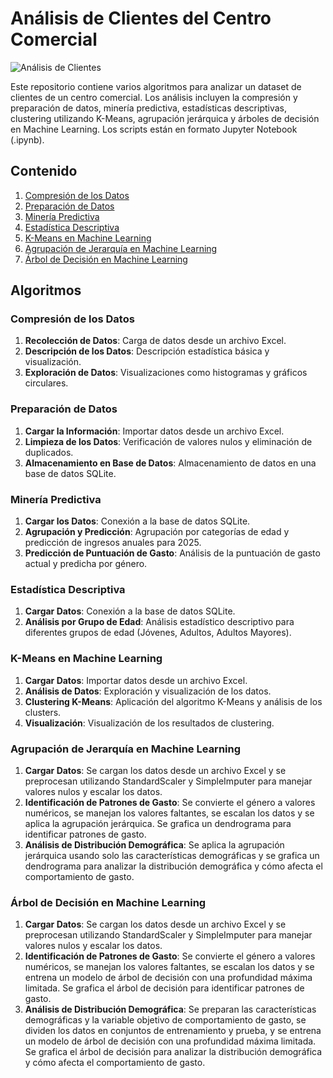 # Análisis de Clientes del Centro Comercial

![Análisis de Clientes](images/mall_customers_analysis.png)

Este repositorio contiene varios algoritmos para analizar un dataset de clientes de un centro comercial. Los análisis incluyen la compresión y preparación de datos, minería predictiva, estadísticas descriptivas, clustering utilizando K-Means, agrupación jerárquica y árboles de decisión en Machine Learning. Los scripts están en formato Jupyter Notebook (.ipynb).

## Contenido

1. [Compresión de los Datos](Compresión%20de%20los%20Datos.ipynb)
2. [Preparación de Datos](Preparación%20de%20Datos.ipynb)
3. [Minería Predictiva](Minería%20Predictiva.ipynb)
4. [Estadística Descriptiva](Estadística%20Descriptiva.ipynb)
5. [K-Means en Machine Learning](K-Means%20en%20Machine%20Learning.ipynb)
6. [Agrupación de Jerarquía en Machine Learning](Agrupación%20de%20Jerarquia%20en%20Machine%20Learning.ipynb)
7. [Árbol de Decisión en Machine Learning](Arbol%20decision%20Machine%20Learning.ipynb)

## Algoritmos

### Compresión de los Datos


1. **Recolección de Datos**: Carga de datos desde un archivo Excel.
2. **Descripción de los Datos**: Descripción estadística básica y visualización.
3. **Exploración de Datos**: Visualizaciones como histogramas y gráficos circulares.

### Preparación de Datos


1. **Cargar la Información**: Importar datos desde un archivo Excel.
2. **Limpieza de los Datos**: Verificación de valores nulos y eliminación de duplicados.
3. **Almacenamiento en Base de Datos**: Almacenamiento de datos en una base de datos SQLite.

### Minería Predictiva


1. **Cargar los Datos**: Conexión a la base de datos SQLite.
2. **Agrupación y Predicción**: Agrupación por categorías de edad y predicción de ingresos anuales para 2025.
3. **Predicción de Puntuación de Gasto**: Análisis de la puntuación de gasto actual y predicha por género.

### Estadística Descriptiva


1. **Cargar Datos**: Conexión a la base de datos SQLite.
2. **Análisis por Grupo de Edad**: Análisis estadístico descriptivo para diferentes grupos de edad (Jóvenes, Adultos, Adultos Mayores).

### K-Means en Machine Learning


1. **Cargar Datos**: Importar datos desde un archivo Excel.
2. **Análisis de Datos**: Exploración y visualización de los datos.
3. **Clustering K-Means**: Aplicación del algoritmo K-Means y análisis de los clusters.
4. **Visualización**: Visualización de los resultados de clustering.

### Agrupación de Jerarquía en Machine Learning


1. **Cargar Datos**: Se cargan los datos desde un archivo Excel y se preprocesan utilizando StandardScaler y SimpleImputer para manejar valores nulos y escalar los datos.
2. **Identificación de Patrones de Gasto**: Se convierte el género a valores numéricos, se manejan los valores faltantes, se escalan los datos y se aplica la agrupación jerárquica. Se grafica un dendrograma para identificar patrones de gasto.
3. **Análisis de Distribución Demográfica**: Se aplica la agrupación jerárquica usando solo las características demográficas y se grafica un dendrograma para analizar la distribución demográfica y cómo afecta el comportamiento de gasto.

### Árbol de Decisión en Machine Learning


1. **Cargar Datos**: Se cargan los datos desde un archivo Excel y se preprocesan utilizando StandardScaler y SimpleImputer para manejar valores nulos y escalar los datos.
2. **Identificación de Patrones de Gasto**: Se convierte el género a valores numéricos, se manejan los valores faltantes, se escalan los datos y se entrena un modelo de árbol de decisión con una profundidad máxima limitada. Se grafica el árbol de decisión para identificar patrones de gasto.
3. **Análisis de Distribución Demográfica**: Se preparan las características demográficas y la variable objetivo de comportamiento de gasto, se dividen los datos en conjuntos de entrenamiento y prueba, y se entrena un modelo de árbol de decisión con una profundidad máxima limitada. Se grafica el árbol de decisión para analizar la distribución demográfica y cómo afecta el comportamiento de gasto.
